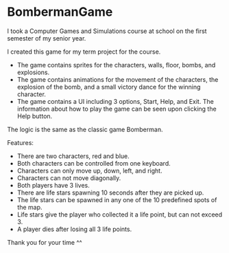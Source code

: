 # BombermanGame

I took a Computer Games and Simulations course at school on the first semester of my senior year.

I created this game for my term project for the course.
- The game contains sprites for the characters, walls, floor, bombs, and explosions.
- The game contains animations for the movement of the characters, the explosion of the bomb, and a small victory dance for the winning character.
- The game contains a UI including 3 options, Start, Help, and Exit. The information about how to play the game can be seen upon clicking the Help button.

The logic is the same as the classic game Bomberman.

Features:
- There are two characters, red and blue.
- Both characters can be controlled from one keyboard.
- Characters can only move up, down, left, and right.
- Characters can not move diagonally.
- Both players have 3 lives.
- There are life stars spawning 10 seconds after they are picked up.
- The life stars can be spawned in any one of the 10 predefined spots of the map.
- Life stars give the player who collected it a life point, but can not exceed 3.
- A player dies after losing all 3 life points.


Thank you for your time ^^

